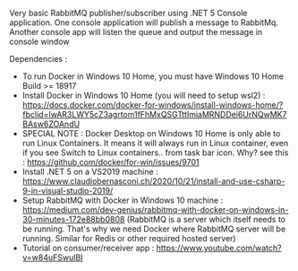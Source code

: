 Very basic RabbitMQ publisher/subscriber using .NET 5 Console application. One console application will publish a message to RabbitMq. Another console app will listen the queue and output the message in console window

Dependencies : 
- To run Docker in Windows 10 Home, you must have Windows 10 Home Build >= 18917
- Install Docker in Windows 10 Home (you will need to setup wsl2) : https://docs.docker.com/docker-for-windows/install-windows-home/?fbclid=IwAR3LWY5cZ3agrtom1fFhMxQSGTttImiaMRNDDei6UrNQwMK7BAsw6ZOAndU
- SPECIAL NOTE : Docker Desktop on Windows 10 Home is only able to run Linux Containers. It means it will always run in Linux container, even if you see Switch to Linux containers.. from task bar icon. Why? see this : https://github.com/docker/for-win/issues/9701
- Install .NET 5 on a VS2019 machine : https://www.claudiobernasconi.ch/2020/10/21/install-and-use-csharp-9-in-visual-studio-2019/
- Setup RabbitMQ with Docker in Windows 10 machine : https://medium.com/dev-genius/rabbitmq-with-docker-on-windows-in-30-minutes-172e88bb0808
(RabbitMQ is a server which itself needs to be running. That's why we need Docker where RabbitMQ server will be running. Similar for Redis or other required hosted server)
- Tutorial on consumer/receiver app : https://www.youtube.com/watch?v=w84uFSwulBI

